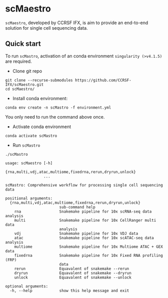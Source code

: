 # scMaestro

`scMaestro`, developed by CCRSF IFX, is aim to provide an end-to-end solution for single cell sequencing data. 

## Quick start

To run `scMastro`, activation of an conda environment `singularity (>v4.1.5)` are required.

* Clone git repo

```
git clone --recurse-submodules https://github.com/CCRSF-IFX/scMaestro.git
cd scMaestro/
```

* Install conda environment: 

```
conda env create -n scMastro -f environment.yml
```

You only need to run the command above once. 

* Activate conda environment 


```
conda activate scMastro
```

* Run `scMastro`

```
./scMastro 

usage: scMaestro [-h]
                 {rna,multi,vdj,atac,multiome,fixedrna,rerun,dryrun,unlock}
                 ...

scMastro: Comprehensive workflow for processing single cell sequencing data

positional arguments:
  {rna,multi,vdj,atac,multiome,fixedrna,rerun,dryrun,unlock}
                        sub-command help
    rna                 Snakemake pipeline for 10x scRNA-seq data analysis
    multi               Snakemake pipeline for 10x CellRanger multi data
                        analysis
    vdj                 Snakemake pipeline for 10x VDJ data
    atac                Snakemake pipeline for 10x scATAC-seq data analysis
    multiome            Snakemake pipeline for 10x Multiome ATAC + GEX data
    fixedrna            Snakemake pipeline for 10x Fixed RNA profiling (FRP)
                        data
    rerun               Equavalent of snakemake --rerun
    dryrun              Equavalent of snakemake --dryrun
    unlock              Equavalent of snakemake --unlock

optional arguments:
  -h, --help            show this help message and exit
```



